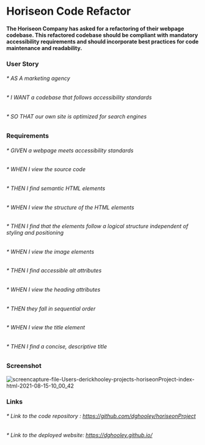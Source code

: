 # **Horiseon Code Refactor**

#### The Horiseon Company has asked for a refactoring of their webpage codebase. This refactored codebase should be compliant with mandatory accessibility requirements and should incorporate best practices for code maintenance and readability.


### User Story
###### * AS A marketing agency
###### * I WANT a codebase that follows accessibility standards
###### * SO THAT our own site is optimized for search engines


### Requirements
###### * GIVEN a webpage meets accessibility standards
###### * WHEN I view the source code
###### * THEN I find semantic HTML elements
###### * WHEN I view the structure of the HTML elements
###### * THEN I find that the elements follow a logical structure independent of styling and positioning
###### * WHEN I view the image elements
###### * THEN I find accessible alt attributes
###### * WHEN I view the heading attributes
###### * THEN they fall in sequential order
###### * WHEN I view the title element
###### * THEN I find a concise, descriptive title



### Screenshot

![screencapture-file-Users-derickhooley-projects-horiseonProject-index-html-2021-08-15-10_00_42](https://user-images.githubusercontent.com/29662632/129482912-233aced8-9782-45df-88b0-a59f4846414c.jpg)

### Links

###### * Link to the code repository : https://github.com/dghooley/horiseonProject
###### * Link to the deployed website: https://dghooley.github.io/




